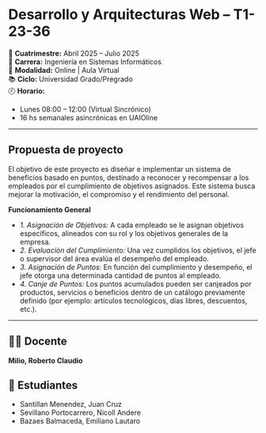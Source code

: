 # Desarrollo y Arquitecturas Web – T1-23-36

📅 **Cuatrimestre:** Abril 2025 – Julio 2025  
🏫 **Carrera:** Ingeniería en Sistemas Informáticos  
📍 **Modalidad:** Online | Aula Virtual  
📚 **Ciclo:** Universidad Grado/Pregrado  
🕗 **Horario:**  
- Lunes 08:00 – 12:00 (Virtual Sincrónico)  
- 16 hs semanales asincrónicas en UAIOline

---
## Propuesta de proyecto
El objetivo de este proyecto es diseñar e implementar un sistema de beneficios basado en puntos, 
destinado a reconocer y recompensar a los empleados por el cumplimiento de objetivos asignados. 
Este sistema busca mejorar la motivación, el compromiso y el rendimiento del personal.

**Funcionamiento General**
- *1. Asignación de Objetivos:* A cada empleado se le asignan objetivos específicos, alineados con su rol y los objetivos generales de la empresa.
- *2. Evaluación del Cumplimiento:* Una vez cumplidos los objetivos, el jefe o supervisor del área evalúa el desempeño del empleado.
- *3. Asignación de Puntos:* En función del cumplimiento y desempeño, el jefe otorga una determinada cantidad de puntos al empleado.
- *4. Canje de Puntos:* Los puntos acumulados pueden ser canjeados por productos, servicios o beneficios dentro de un catálogo previamente definido (por ejemplo: artículos tecnológicos, días libres, descuentos, etc.).

---

## 👨‍🏫 Docente
**Milio, Roberto Claudio**

## 👥 Estudiantes
- Santillan Menendez, Juan Cruz  
- Sevillano Portocarrero, Nicoll Andere  
- Bazaes Balmaceda, Emiliano Lautaro
